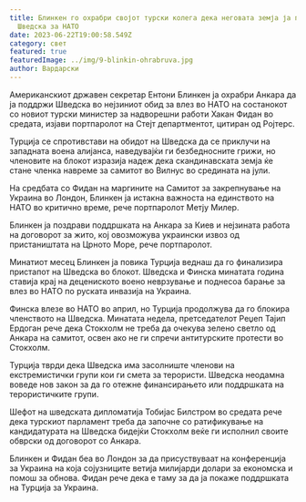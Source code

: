 ```yaml
---
title: Блинкен го охрабри својот турски колега дека неговата земја ја поддржува
  Шведска за НАТО
date: 2023-06-22T19:00:58.549Z
category: свет
featured: true
featuredImage: ../img/9-blinkin-ohrabruva.jpg
author: Вардарски
---
```

Американскиот државен секретар Ентони Блинкен ја охрабри Анкара да ја поддржи Шведска во нејзиниот обид за влез во НАТО на состанокот со новиот турски министер за надворешни работи Хакан Фидан во средата, изјави портпаролот на Стејт департментот, цитиран од Ројтерс.

Турција се спротивстави на обидот на Шведска да се приклучи на западната воена алијанса, наведувајќи ги безбедносните грижи, но членовите на блокот изразија надеж дека скандинавската земја ќе стане членка навреме за самитот во Вилнус во средината на јули.

На средбата со Фидан на маргините на Самитот за закрепнување на Украина во Лондон, Блинкен ја истакна важноста на единството на НАТО во критично време, рече портпаролот Метју Милер.

Блинкен ја поздрави поддршката на Анкара за Киев и нејзината работа на договорот за жито, кој овозможува украински извоз од пристаништата на Црното Море, рече портпаролот.

Минатиот месец Блинкен ја повика Турција веднаш да го финализира пристапот на Шведска во блокот. Шведска и Финска минатата година ставија крај на децениското воено неврзување и поднесоа барање за влез во НАТО по руската инвазија на Украина.

Финска влезе во НАТО во април, но Турција продолжува да го блокира членството на Шведска. Минатата недела, претседателот Реџеп Тајип Ердоган рече дека Стокхолм не треба да очекува зелено светло од Анкара на самитот, освен ако не ги спречи антитурските протести во Стокхолм.

Турција тврди дека Шведска има засолниште членови на екстремистички групи кои ги смета за терористи. Шведска неодамна воведе нов закон за да го отежне финансирањето или поддршката на терористичките групи.

Шефот на шведската дипломатија Тобијас Билстром во средата рече дека турскиот парламент треба да започне со ратификување на кандидатурата на Шведска бидејќи Стокхолм веќе ги исполнил своите обврски од договорот со Анкара.

Блинкен и Фидан беа во Лондон за да присуствуваат на конференција за Украина на која сојузниците ветија милијарди долари за економска и помош за обнова. Фидан рече дека е таму за да ја покаже поддршката на Турција за Украина.